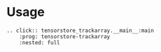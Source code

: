 # Usage

```{eval-rst}
.. click:: tensorstore_trackarray.__main__:main
    :prog: tensorstore-trackarray
    :nested: full
```
